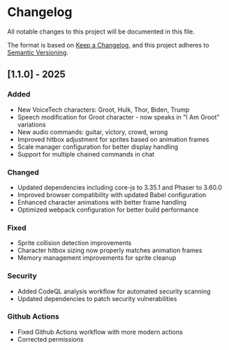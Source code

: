 # Changelog
All notable changes to this project will be documented in this file.

The format is based on [Keep a Changelog](https://keepachangelog.com/en/1.0.0/),
and this project adheres to [Semantic Versioning](https://semver.org/spec/v2.0.0.html).

## [1.1.0] - 2025
### Added
- New VoiceTech characters: Groot, Hulk, Thor, Biden, Trump
- Speech modification for Groot character - now speaks in "I Am Groot" variations
- New audio commands: guitar, victory, crowd, wrong
- Improved hitbox adjustment for sprites based on animation frames
- Scale manager configuration for better display handling
- Support for multiple chained commands in chat

### Changed
- Updated dependencies including core-js to 3.35.1 and Phaser to 3.60.0
- Improved browser compatibility with updated Babel configuration
- Enhanced character animations with better frame handling
- Optimized webpack configuration for better build performance

### Fixed
- Sprite collision detection improvements
- Character hitbox sizing now properly matches animation frames
- Memory management improvements for sprite cleanup

### Security
- Added CodeQL analysis workflow for automated security scanning
- Updated dependencies to patch security vulnerabilities 

### Github Actions
- Fixed Github Actions workflow with more modern actions
- Corrected permissions
